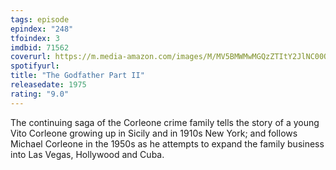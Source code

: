 ```yaml
---
tags: episode
epindex: "248"
tfoindex: 3
imdbid: 71562
coverurl: https://m.media-amazon.com/images/M/MV5BMWMwMGQzZTItY2JlNC00OWZiLWIyMDctNDk2ZDQ2YjRjMWQ0XkEyXkFqcGdeQXVyNzkwMjQ5NzM@._V1_SY300_CR2,0,202,300_.jpg
spotifyurl: 
title: "The Godfather Part II"
releasedate: 1975
rating: "9.0"
---
```


The continuing saga of the Corleone crime family tells the story of a young Vito Corleone growing up in Sicily and in 1910s New York; and follows Michael Corleone in the 1950s as he attempts to expand the family business into Las Vegas, Hollywood and Cuba.